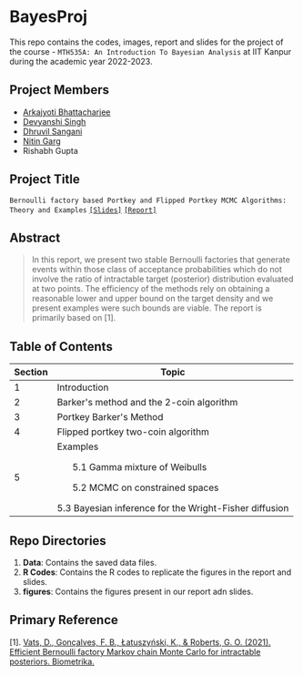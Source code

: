 # BayesProj

This repo contains the codes, images, report and slides for the project of the course - `MTH535A: An Introduction To Bayesian Analysis` at IIT Kanpur during the academic year 2022-2023.

## Project Members
  - [Arkajyoti Bhattacharjee](https://github.com/ArkaB-DS)
  - [Devyanshi Singh](https://github.com/dev-yan-shi)
  - [Dhruvil Sangani](https://github.com/dhruvilsangani)
  - [Nitin Garg](https://github.com/nitingarg1000)
  - Rishabh Gupta

## Project Title
  `Bernoulli factory based Portkey and Flipped Portkey MCMC Algorithms: Theory and Examples` [`[Slides]`](https://github.com/ArkaB-DS/BayesProj/blob/main/Bayesian_Project_Slides.pdf) [`[Report]`](https://github.com/ArkaB-DS/BayesProj/blob/main/Bayesian_Project.pdf)

## Abstract
  > In this report, we present two stable Bernoulli factories that generate events within those class of acceptance probabilities which do not involve the ratio of intractable target (posterior) distribution evaluated at two points. The efficiency of the methods rely on obtaining a reasonable lower and upper bound on the target density and we present examples were such bounds are viable. The report is primarily based on [1].

## Table of Contents

|**Section**|**Topic**|
|-----------|---------|
|1|Introduction|
|2|Barker's method and the 2-coin algorithm|
|3|Portkey Barker's Method|
|4|Flipped portkey two-coin algorithm|
|5| Examples <ul>5.1 Gamma mixture of Weibulls</ul> <ul>5.2 MCMC on constrained spaces</ul>5.3 Bayesian inference for the Wright-Fisher diffusion</ul>|



## Repo Directories

  1. **Data**: Contains the saved data files.
  2. **R Codes**: Contains the R codes to replicate the figures in the report and slides.
  3. **figures**: Contains the figures present in our report adn slides.


## Primary Reference

  [1]. [Vats, D., Gonçalves, F. B., Łatuszyński, K., & Roberts, G. O. (2021). Efficient Bernoulli factory Markov chain Monte Carlo for intractable posteriors. Biometrika.](https://academic.oup.com/biomet/advance-article-abstract/doi/10.1093/biomet/asab031/6296586?redirectedFrom=PDF&casa_token=8nwfJadKAYYAAAAA:C3mbZltpZVbE1a6RNBgq9w6ut5kxIkZ_cKJTezEmppJuhTG3Obn_lkiVTzWUg1k92NuRBuI9dQAY)
